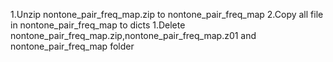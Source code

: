 1.Unzip nontone_pair_freq_map.zip to nontone_pair_freq_map
2.Copy all file in nontone_pair_freq_map to dicts
1.Delete nontone_pair_freq_map.zip,nontone_pair_freq_map.z01 and nontone_pair_freq_map folder